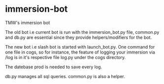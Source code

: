 # immersion-bot
TMW's immersion bot

The old bot i.e current bot is run with the immersion_bot.py file, common.py and db.py are essential since they provide helpers/modifiers for the bot.

The new bot i.e slash bot is started with launch_bot.py. One command for one file in cogs, so for instance, the feature of logging your immersion via /log is in it's respective file log.py under the cogs directory. 

The datebase prod is needed to save every log. 

db.py manages all sql queries. common.py is also a helper.

